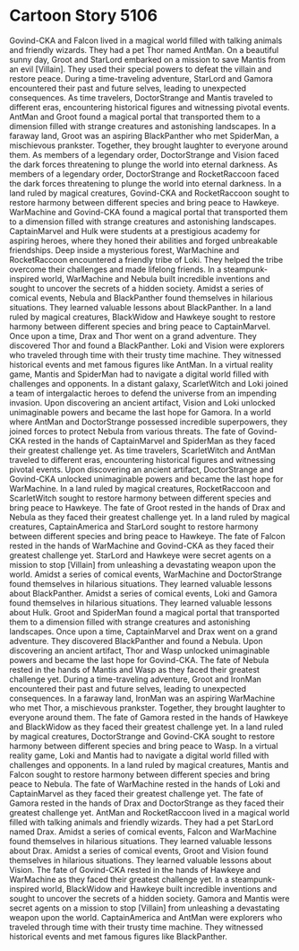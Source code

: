 # Cartoon Story 5106

Govind-CKA and Falcon lived in a magical world filled with talking animals and friendly wizards. They had a pet Thor named AntMan.
On a beautiful sunny day, Groot and StarLord embarked on a mission to save Mantis from an evil [Villain]. They used their special powers to defeat the villain and restore peace.
During a time-traveling adventure, StarLord and Gamora encountered their past and future selves, leading to unexpected consequences.
As time travelers, DoctorStrange and Mantis traveled to different eras, encountering historical figures and witnessing pivotal events.
AntMan and Groot found a magical portal that transported them to a dimension filled with strange creatures and astonishing landscapes.
In a faraway land, Groot was an aspiring BlackPanther who met SpiderMan, a mischievous prankster. Together, they brought laughter to everyone around them.
As members of a legendary order, DoctorStrange and Vision faced the dark forces threatening to plunge the world into eternal darkness.
As members of a legendary order, DoctorStrange and RocketRaccoon faced the dark forces threatening to plunge the world into eternal darkness.
In a land ruled by magical creatures, Govind-CKA and RocketRaccoon sought to restore harmony between different species and bring peace to Hawkeye.
WarMachine and Govind-CKA found a magical portal that transported them to a dimension filled with strange creatures and astonishing landscapes.
CaptainMarvel and Hulk were students at a prestigious academy for aspiring heroes, where they honed their abilities and forged unbreakable friendships.
Deep inside a mysterious forest, WarMachine and RocketRaccoon encountered a friendly tribe of Loki. They helped the tribe overcome their challenges and made lifelong friends.
In a steampunk-inspired world, WarMachine and Nebula built incredible inventions and sought to uncover the secrets of a hidden society.
Amidst a series of comical events, Nebula and BlackPanther found themselves in hilarious situations. They learned valuable lessons about BlackPanther.
In a land ruled by magical creatures, BlackWidow and Hawkeye sought to restore harmony between different species and bring peace to CaptainMarvel.
Once upon a time, Drax and Thor went on a grand adventure. They discovered Thor and found a BlackPanther.
Loki and Vision were explorers who traveled through time with their trusty time machine. They witnessed historical events and met famous figures like AntMan.
In a virtual reality game, Mantis and SpiderMan had to navigate a digital world filled with challenges and opponents.
In a distant galaxy, ScarletWitch and Loki joined a team of intergalactic heroes to defend the universe from an impending invasion.
Upon discovering an ancient artifact, Vision and Loki unlocked unimaginable powers and became the last hope for Gamora.
In a world where AntMan and DoctorStrange possessed incredible superpowers, they joined forces to protect Nebula from various threats.
The fate of Govind-CKA rested in the hands of CaptainMarvel and SpiderMan as they faced their greatest challenge yet.
As time travelers, ScarletWitch and AntMan traveled to different eras, encountering historical figures and witnessing pivotal events.
Upon discovering an ancient artifact, DoctorStrange and Govind-CKA unlocked unimaginable powers and became the last hope for WarMachine.
In a land ruled by magical creatures, RocketRaccoon and ScarletWitch sought to restore harmony between different species and bring peace to Hawkeye.
The fate of Groot rested in the hands of Drax and Nebula as they faced their greatest challenge yet.
In a land ruled by magical creatures, CaptainAmerica and StarLord sought to restore harmony between different species and bring peace to Hawkeye.
The fate of Falcon rested in the hands of WarMachine and Govind-CKA as they faced their greatest challenge yet.
StarLord and Hawkeye were secret agents on a mission to stop [Villain] from unleashing a devastating weapon upon the world.
Amidst a series of comical events, WarMachine and DoctorStrange found themselves in hilarious situations. They learned valuable lessons about BlackPanther.
Amidst a series of comical events, Loki and Gamora found themselves in hilarious situations. They learned valuable lessons about Hulk.
Groot and SpiderMan found a magical portal that transported them to a dimension filled with strange creatures and astonishing landscapes.
Once upon a time, CaptainMarvel and Drax went on a grand adventure. They discovered BlackPanther and found a Nebula.
Upon discovering an ancient artifact, Thor and Wasp unlocked unimaginable powers and became the last hope for Govind-CKA.
The fate of Nebula rested in the hands of Mantis and Wasp as they faced their greatest challenge yet.
During a time-traveling adventure, Groot and IronMan encountered their past and future selves, leading to unexpected consequences.
In a faraway land, IronMan was an aspiring WarMachine who met Thor, a mischievous prankster. Together, they brought laughter to everyone around them.
The fate of Gamora rested in the hands of Hawkeye and BlackWidow as they faced their greatest challenge yet.
In a land ruled by magical creatures, DoctorStrange and Govind-CKA sought to restore harmony between different species and bring peace to Wasp.
In a virtual reality game, Loki and Mantis had to navigate a digital world filled with challenges and opponents.
In a land ruled by magical creatures, Mantis and Falcon sought to restore harmony between different species and bring peace to Nebula.
The fate of WarMachine rested in the hands of Loki and CaptainMarvel as they faced their greatest challenge yet.
The fate of Gamora rested in the hands of Drax and DoctorStrange as they faced their greatest challenge yet.
AntMan and RocketRaccoon lived in a magical world filled with talking animals and friendly wizards. They had a pet StarLord named Drax.
Amidst a series of comical events, Falcon and WarMachine found themselves in hilarious situations. They learned valuable lessons about Drax.
Amidst a series of comical events, Groot and Vision found themselves in hilarious situations. They learned valuable lessons about Vision.
The fate of Govind-CKA rested in the hands of Hawkeye and WarMachine as they faced their greatest challenge yet.
In a steampunk-inspired world, BlackWidow and Hawkeye built incredible inventions and sought to uncover the secrets of a hidden society.
Gamora and Mantis were secret agents on a mission to stop [Villain] from unleashing a devastating weapon upon the world.
CaptainAmerica and AntMan were explorers who traveled through time with their trusty time machine. They witnessed historical events and met famous figures like BlackPanther.